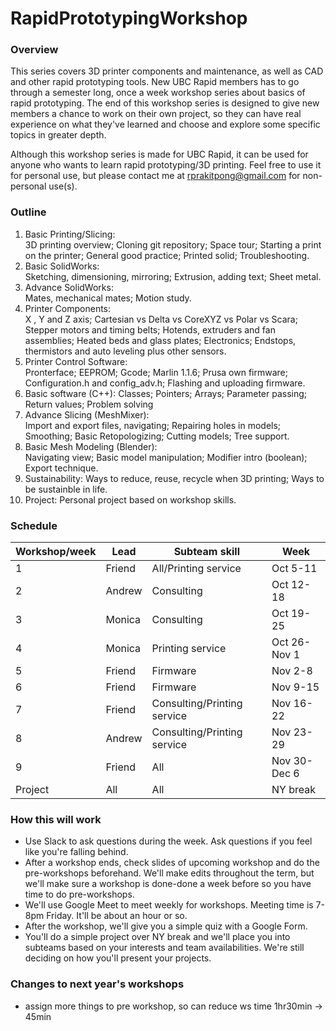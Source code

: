 # RapidPrototypingWorkshop
### Overview
This series covers 3D printer components and maintenance, as well as CAD and other rapid prototyping tools. New UBC Rapid members has to go through a semester long, once a week workshop series about basics of rapid prototyping. The end of this workshop series is designed to give new members a chance to work on their own project, so they can have real experience on what they've learned and choose and explore some specific topics in greater depth.

Although this workshop series is made for UBC Rapid, it can be used for anyone who wants to learn rapid prototyping/3D printing. Feel free to use it for personal use, but please contact me at rprakitpong@gmail.com for non-personal use(s). 

### Outline

 1. Basic Printing/Slicing:  
3D printing overview; Cloning git repository; Space tour; Starting a print on the printer; General good practice; Printed solid; Troubleshooting.
 2. Basic SolidWorks:  
Sketching, dimensioning, mirroring; Extrusion, adding text; Sheet metal.
 3. Advance SolidWorks:  
Mates, mechanical mates; Motion study.
 4. Printer Components:  
X , Y and Z axis; Cartesian vs Delta vs CoreXYZ vs Polar vs Scara; Stepper motors and timing belts; Hotends, extruders and fan assemblies; Heated beds and glass plates; Electronics; Endstops, thermistors and auto leveling plus other sensors.
 5. Printer Control Software:  
Pronterface; EEPROM; Gcode; Marlin 1.1.6; Prusa own firmware; Configuration.h and config_adv.h; Flashing and uploading firmware.
 6. Basic software (C++):
Classes; Pointers; Arrays; Parameter passing; Return values; Problem solving
 7. Advance Slicing (MeshMixer):  
Import and export files, navigating; Repairing holes in models; Smoothing; Basic Retopologizing; Cutting models; Tree support.
 8. Basic Mesh Modeling (Blender):  
Navigating view; Basic model manipulation; Modifier intro (boolean); Export technique.
 9. Sustainability:
Ways to reduce, reuse, recycle when 3D printing; Ways to be sustainble in life.
 10. Project:
Personal project based on workshop skills.

### Schedule
|Workshop/week|Lead|Subteam skill|Week|
|---|---|---|---|
|1|Friend|All/Printing service|Oct 5-11|
|2|Andrew|Consulting|Oct 12-18|
|3|Monica|Consulting|Oct 19-25|
|4|Monica|Printing service|Oct 26-Nov 1|
|5|Friend|Firmware|Nov 2-8|
|6|Friend|Firmware|Nov 9-15|
|7|Friend|Consulting/Printing service|Nov 16-22|
|8|Andrew|Consulting/Printing service|Nov 23-29|
|9|Friend|All|Nov 30-Dec 6|
|Project|All|All|NY break|

### How this will work
- Use Slack to ask questions during the week. Ask questions if you feel like you're falling behind.
- After a workshop ends, check slides of upcoming workshop and do the pre-workshops beforehand. We'll make edits throughout the term, but we'll make sure a workshop is done-done a week before so you have time to do pre-workshops.
- We'll use Google Meet to meet weekly for workshops. Meeting time is 7-8pm Friday. It'll be about an hour or so.
- After the workshop, we'll give you a simple quiz with a Google Form. 
- You'll do a simple project over NY break and we'll place you into subteams based on your interests and team availabilities. We're still deciding on how you'll present your projects.

### Changes to next year's workshops
- assign more things to pre workshop, so can reduce ws time 1hr30min -> 45min 